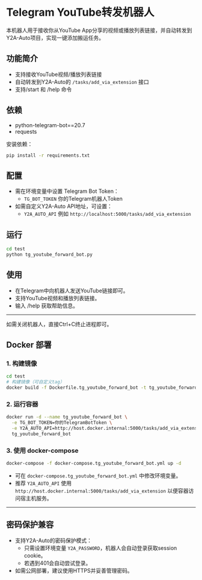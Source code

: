# Telegram YouTube转发机器人

本机器人用于接收你从YouTube App分享的视频或播放列表链接，并自动转发到Y2A-Auto项目，实现一键添加搬运任务。

## 功能简介
- 支持接收YouTube视频/播放列表链接
- 自动转发到Y2A-Auto的 `/tasks/add_via_extension` 接口
- 支持/start 和 /help 命令

## 依赖
- python-telegram-bot==20.7
- requests

安装依赖：
```bash
pip install -r requirements.txt
```

## 配置
- 需在环境变量中设置 Telegram Bot Token：
  - `TG_BOT_TOKEN` 你的Telegram机器人Token
- 如需自定义Y2A-Auto API地址，可设置：
  - `Y2A_AUTO_API` 例如 `http://localhost:5000/tasks/add_via_extension`

## 运行
```bash
cd test
python tg_youtube_forward_bot.py
```

## 使用
- 在Telegram中向机器人发送YouTube链接即可。
- 支持YouTube视频和播放列表链接。
- 输入 /help 获取帮助信息。

---
如需关闭机器人，直接Ctrl+C终止进程即可。 

## Docker 部署

### 1. 构建镜像
```bash
cd test
# 构建镜像（可自定义tag）
docker build -f Dockerfile.tg_youtube_forward_bot -t tg_youtube_forward_bot .
```

### 2. 运行容器
```bash
docker run -d --name tg_youtube_forward_bot \
  -e TG_BOT_TOKEN=你的TelegramBotToken \
  -e Y2A_AUTO_API=http://host.docker.internal:5000/tasks/add_via_extension \
  tg_youtube_forward_bot
```

### 3. 使用 docker-compose
```bash
docker-compose -f docker-compose.tg_youtube_forward_bot.yml up -d
```

- 可在 `docker-compose.tg_youtube_forward_bot.yml` 中修改环境变量。
- 推荐 `Y2A_AUTO_API` 使用 `http://host.docker.internal:5000/tasks/add_via_extension` 以便容器访问宿主机服务。

--- 

## 密码保护兼容
- 支持Y2A-Auto的密码保护模式：
  - 只需设置环境变量 `Y2A_PASSWORD`，机器人会自动登录获取session cookie。
  - 若遇到401会自动尝试登录。
- 如需公网部署，建议使用HTTPS并妥善管理密码。 